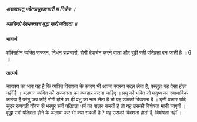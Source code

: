 ##### अशक्तस्तु भवेत्साधुब्रह्मचारी च निर्धनः ।
##### व्याधिष्ठो देवभक्तश्च वृद्धा नारी पतिव्रता ॥

#### भावार्थ

शक्तिहीन व्यक्ति सज्जन, निर्धन ब्रह्मचारी, रोगी देवार्चन करने वाला और बूढ़ी स्त्री पतिव्रता बन जाती है ॥ 6 ॥

#### तात्पर्य

चाणक्य का भाव यह है कि व्यक्ति विवशता के कारण भी अपना स्वरूप बदल लेता है, वस्तुतः वह वैसा होता नहीं है । बलवान व्यक्ति को सज्जनता का व्यवहार करना चाहिए । प्रभु की भक्ति तो मनुष्य का स्वाभाविक कर्तव्य है परंतु जब कोई रोगी होने पर ही प्रभु का नाम लेता है तो यह उसकी विवशता है । इसी प्रकार यदि सुंदर रूपवती यौवन से भरपूर स्त्री पतिव्रता धर्म का पालन करती है तो यह उसकी विशेषता मानी जाएगी । वृद्धा स्त्री पतिव्रता होने के अलावा कर भी क्या सकती है ? यह उसकी विवशता होती है, विशेषता नहीं ।